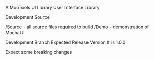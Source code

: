 A MooTools UI Library User Interface Library

Development Source

   /Source - all source files required to build
   /Demo - demonstration of MochaUI

Development Branch Expected Release Version # is 1.0.0

   Expect some breaking changes
